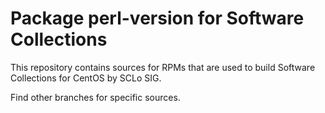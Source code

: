 # Package perl-version for Software Collections

This repository contains sources for RPMs that are used
to build Software Collections for CentOS by SCLo SIG.

Find other branches for specific sources.
